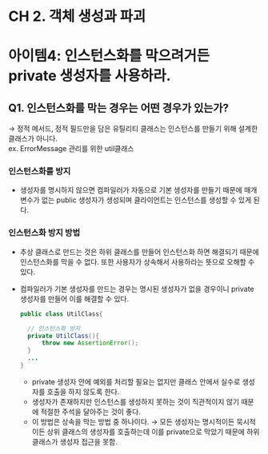 # CH 2. 객체 생성과 파괴

# 아이템4: 인스턴스화를 막으려거든 private 생성자를 사용하라.

## Q1. 인스턴스화를 막는 경우는 어떤 경우가 있는가?

→ 정적 메서드, 정적 필드만을 담은 유틸리티 클래스는 인스턴스를 만들기 위해 설계한 클래스가 아니다. <br>
ex. ErrorMessage 관리를 위한 util클래스

### 인스턴스화를 방지

- 생성자를 명시하지 않으면 컴파일러가 자동으로 기본 생성자를 만들기 때문에 매개변수가 없는 public 생성자가 생성되며 클라이언트는 인스턴스를 생성할 수 있게 된다.

### 인스턴스화 방지 방법

- 추상 클래스로 만드는 것은 하위 클래스를 만들어 인스턴스화 하면 해결되기 때문에 인스턴스화를 막을 수 없다. 또한 사용자가 상속해서 사용하라는 뜻으로 오해할 수 있다.
- 컴파일러가 기본 생성자를 만드는 경우는 명시된 생성자가 없을 경우이니 private 생성자를 만들어 이를 해결할 수 있다.

  ```java
  public class UtilClass{

  	// 인스턴스화 방지
  	private UtilClass(){
  		throw new AssertionError();
  	}
  	...
  }
  ```

  - private 생성자 안에 예외를 처리할 필요는 없지만 클래스 안에서 실수로 생성자를 호출을 하지 않도록 한다.
  - 생성자가 존재하지만 인스턴스를 생성하지 못하는 것이 직관적이지 않기 때문에 적절한 주석을 달아주는 것이 좋다.
  - 이 방법은 상속을 막는 방법 중 하나이다. → 모든 생성자는 명시적이든 묵시적이든 상위 클래스의 생성자를 호출하는데 이를 private으로 막았기 때문에 하위 클래스가 생성자 접근을 못함.
